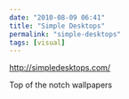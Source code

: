 ```yaml
---
date: "2010-08-09 06:41"
title: "Simple Desktops"
permalink: "simple-desktops"
tags: [visual]
---
```


http://simpledesktops.com/

Top of the notch wallpapers
